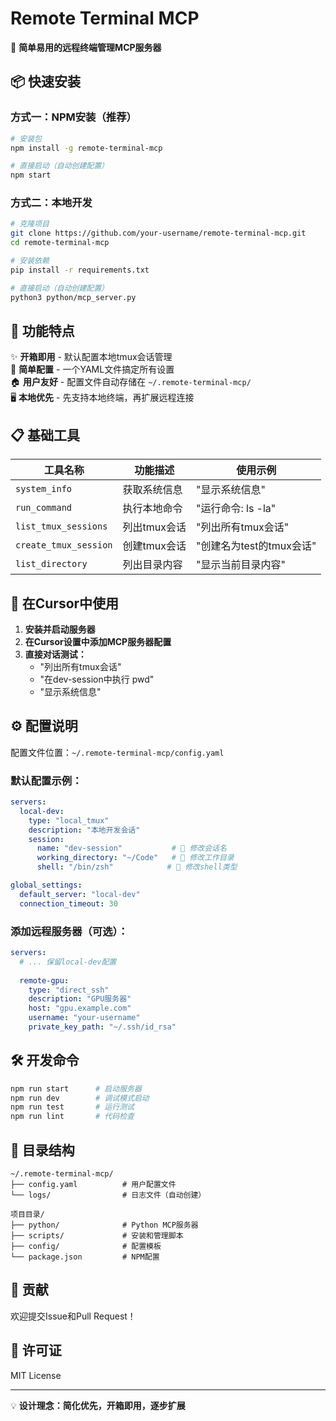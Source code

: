 # Remote Terminal MCP

🚀 **简单易用的远程终端管理MCP服务器**

## 📦 快速安装

### 方式一：NPM安装（推荐）

```bash
# 安装包
npm install -g remote-terminal-mcp

# 直接启动（自动创建配置）
npm start
```

### 方式二：本地开发

```bash
# 克隆项目
git clone https://github.com/your-username/remote-terminal-mcp.git
cd remote-terminal-mcp

# 安装依赖
pip install -r requirements.txt

# 直接启动（自动创建配置）
python3 python/mcp_server.py
```

## 🎯 功能特点

✨ **开箱即用** - 默认配置本地tmux会话管理  
🔧 **简单配置** - 一个YAML文件搞定所有设置  
🏠 **用户友好** - 配置文件自动存储在 `~/.remote-terminal-mcp/`  
🖥️ **本地优先** - 先支持本地终端，再扩展远程连接  

## 📋 基础工具

| 工具名称 | 功能描述 | 使用示例 |
|---------|---------|---------|
| `system_info` | 获取系统信息 | "显示系统信息" |
| `run_command` | 执行本地命令 | "运行命令: ls -la" |
| `list_tmux_sessions` | 列出tmux会话 | "列出所有tmux会话" |
| `create_tmux_session` | 创建tmux会话 | "创建名为test的tmux会话" |
| `list_directory` | 列出目录内容 | "显示当前目录内容" |

## 🔌 在Cursor中使用

1. **安装并启动服务器**
2. **在Cursor设置中添加MCP服务器配置**
3. **直接对话测试：**
   - "列出所有tmux会话"
   - "在dev-session中执行 pwd"
   - "显示系统信息"

## ⚙️ 配置说明

配置文件位置：`~/.remote-terminal-mcp/config.yaml`

### 默认配置示例：

```yaml
servers:
  local-dev:
    type: "local_tmux"
    description: "本地开发会话"
    session:
      name: "dev-session"           # 📍 修改会话名
      working_directory: "~/Code"   # 📍 修改工作目录
      shell: "/bin/zsh"            # 📍 修改shell类型

global_settings:
  default_server: "local-dev"
  connection_timeout: 30
```

### 添加远程服务器（可选）：

```yaml
servers:
  # ... 保留local-dev配置
  
  remote-gpu:
    type: "direct_ssh"
    description: "GPU服务器"
    host: "gpu.example.com"
    username: "your-username"
    private_key_path: "~/.ssh/id_rsa"
```

## 🛠️ 开发命令

```bash
npm run start      # 启动服务器
npm run dev        # 调试模式启动
npm run test       # 运行测试
npm run lint       # 代码检查
```

## 📂 目录结构

```
~/.remote-terminal-mcp/
├── config.yaml          # 用户配置文件
└── logs/                # 日志文件（自动创建）

项目目录/
├── python/              # Python MCP服务器
├── scripts/             # 安装和管理脚本
├── config/              # 配置模板
└── package.json         # NPM配置
```

## 🤝 贡献

欢迎提交Issue和Pull Request！

## 📄 许可证

MIT License

---

💡 **设计理念：简化优先，开箱即用，逐步扩展**